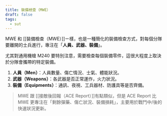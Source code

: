 ```yaml
---
title: 裝備檢查（MWE）
draft: false
tags:
  - sut
---
```

MWE 和 [[裝備檢查（MWE）]]ㄧ樣，也是一種簡化的裝備檢查方式，對每個分隊要離開的士兵進行，專注在「**人員、武器、裝備**」。

尤其對通用機槍 M240 要特別注意，需要檢查每個裝備零件，這很大程度上取決於分隊會攜帶的特定裝備。

1. **人員（Men）**：人員數量、傷亡情況、士氣、體能狀況。
2. **武器（Weapons）**：各武器是否正常運作，火力狀況。
3. **裝備（Equipments）**：通訊、夜視、工兵器材、防護具等是否齊備。

> MWE 跟 [[接敵後回報（ACE Report）]]有點類似，但是 ACE Report 比 MWE 更專注在「剩餘彈藥、傷亡狀況、裝備損耗」，主要用於戰鬥中/後的快速狀況更新。
